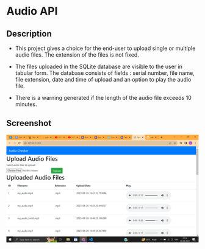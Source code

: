 # Audio API

## Description
- This project gives a choice for the end-user to upload single or multiple audio files. The extension of the files is not fixed. 

- The files uploaded in the SQLite database are visible to the user in tabular form. The database consists of fields : serial number, file name, file extension, date and time of upload and an option to play the audio file.

- There is a warning generated if the length of the audio file exceeds 10 minutes.

## Screenshot
![Screenshot](public/image.png)